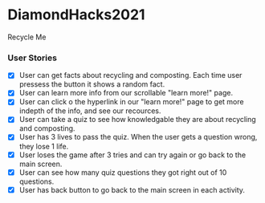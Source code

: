 # DiamondHacks2021

Recycle Me

### User Stories
- [x]  User can get facts about recycling and composting. Each time user pressess the button it shows a random fact. 
- [x]  User can learn more info from our scrollable "learn more!" page. 
- [x]  User can click o the hyperlink in our "learn more!" page to get more indepth of the info, and see our recources. 
- [x]  User can take a quiz to see how knowledgable they are about recycling and composting. 
- [x]  User has 3 lives to pass the quiz. When the user gets a question wrong, they lose 1 life.
- [x]  User loses the game after 3 tries and can try again or go back to the main screen.
- [x]  User can see how many quiz questions they got right out of 10 questions. 
- [x]  User has back button to go back to the main screen in each activity.
